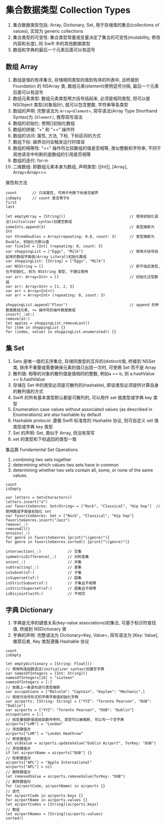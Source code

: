 # 集合数据类型 Collection Types

1. 集合数据类型包括: Array, Dictionary, Set, 用于存储值的集合(collections of values), 实现为 generic collections
2. 集合类型的可变性: 集合类型常量或变量决定了集合的可变性(mutability, 修改内容和长度), 同 Swift 中的其他数据类型
2. 数组和字典的最后一个元素后面可以有逗号

## 数组 Array

1. 数组是值的有序集合, 存储相同类型的值到有序的列表中, 且桥接到 Foundation 的 NSArray 类, 数组元素(element)使用逗号分隔, 最后一个元素后面可以有逗号
2. 数组元素类型: 数组元素类型用方括号括起来, 必须是相同类型, 但可以是 NSObject 类型(对象指针), 就可以包含整数, 字符串等各类型
3. 数组的声明: 完整语法为 `Array<Element>`, 简写语法(Array Type Shorthand Syntax)为 `[Element]`, 推荐简写语法
4. 数组的初始化: 使用[]初始化数组
5. 数组的拼接: "+" 和 "+=" 操作符
6. 数组的访问: 属性, 方法, 下标, 下标区间的方式
7. 数组下标: 越界访问会触发运行时错误
8. 数组的相等性: "==" 操作符比较数组的值是否相等, 类似整数和字符串, 不同于其他语言中判断的是数组的引用是否相等
9. 数组的迭代: for-in
1. 二维数组: 即数组元素本身为数组, 声明类型: [[Int]], [Array<Int>], Array<Array<>>

属性和方法

```
count		// 只读属性, 可用于判断下标是否越界
isEmpty		// count 是否等于0
first
last

let emptyArray = [String]()								// 使用初始化语法(initializer syntax)创建空数组
someInts.append(3)										// 类型推断为 Int
var threeDoubles = Array(repeating: 0.0, count: 3)		// 类型推断为 Double, 初始化为默认值
var fiveInt = [Int] (repeating: 0, count: 5)
var shoppingList = ["Eggs", "Milk"]						// 使用方括号括起来的数组字面值(Array Literal)初始化数组
var shoppingList: [String] = ["Eggs", "Milk"]
var NSString = []										// 即不指定类型, 也不初始化, 则为 NSString 类型, 不建议使用
var arr: Array<Int> = []								// 初始化泛型数组
var arr: Array<Int> = [1, 2, 3]
var arr = Array<Int>()
var arr = Array<Int> (repeating: 0, count: 3)

shoppingList.append("Flour")							// append 的参数是数组元素, += 操作符的操作数是数组
insert(_:at:)
remove(at:)
let apples = shoppingList.removeLast()
for item in shoppingList {}
for (index, value) in shoppingList.enumerated() {}
```

## 集 Set

1. Sets 是唯一值的无序集合, 存储同类型的互斥的(distinct)值, 桥接到 NSSet 类, 排序不重要或需要确保元素的值只出现一次时, 可使用 Set 而不是 Array
2. 散列值: 相等的对象的散列值是值相同的整数, 例如a == b, 则 a.hashValue == b.hashValue
3. 存储在 Set 中的类型必须是可散列的(hashable), 即该类型必须提供计算自身的散列值的方式
4. Swift 的所有基本类型默认都是可散列的, 可以用作 set 值类型或字典 key 类型
5. Enumeration case values without associated values (as described in Enumerations) are also hashable by default
6. Hashable protocol: 遵循 Swift 标准库的 Hashable 协议, 则可自定义 set 值类型或字典 key 类型
7. Set 的声明:  Set<Element>, 类似于 Array, 但没有简写
8. set 的类型和下标返回的类型一致

集运算 Fundamental Set Operations

1. combining two sets together
2. determining which values two sets have in common
3. determining whether two sets contain all, some, or none of the same values.

```
count
isEmpty

var letters = Set<Character>()
letters.insert("a")
var favoriteGenres: Set<String> = ["Rock", "Classical", "Hip hop"]	// 使用数组字面值初始化 set
var favoriteGenres: Set = ["Rock", "Classical", "Hip hop"]
favoriteGenres.insert("Jazz")
remove(_:)
removeAll()
ontains(_:)
for genre in favoriteGenres {print("\(genre)")}
for genre in favoriteGenres.sorted() {print("\(genre)")}

intersection(_:)			// 交集
symmetricDifference(_:)		// 对称差集
union(_:)					// 并集
subtracting(_:)				// 差集
isSubset(of:)				// 子集
isSuperset(of:)				// 超集
isStrictSubset(of:)			// 子集且不相等
isStrictSuperset(of:)		// 超集且不相等
isDisjoint(with:)			// 不相交
```

## 字典 Dictionary

1. 字典是无序的键值关系(key-value associations)的集合, 可基于标识符查找值, 桥接到 NSDictionary 类
2. 字典的声明: 完整语法为 Dictionary<Key, Value>, 简写语法为 [Key: Value], 推荐后者, Key 类型遵循 Hashable 协议

```
count
isEmpty

let emptyDictionary = [String: Float]()									// 使用构造函数语法(initializer syntax)创建空字典
var namesOfIntegers = [Int: String]()
namesOfIntegers[16] = "sixteen"
namesOfIntegers = [:]													// 依据上一条语句进行类型推断
var occupations = ["Malcolm": "Captain", "Kaylee": "Mechanic",]			// 使用方括号形式的字典字面值初始化字典
var airports: [String: String] = ["YYZ": "Toronto Pearson", "DUB": "Dublin"]
var airports = ["YYZ": "Toronto Pearson", "DUB": "Dublin"]
occupations = [:]														// 给变量赋新值或给函数传参时, 类型可以被推断, 可以写一个空字典
airports["LHR"] = "London"												// 添加键值对
airports["LHR"] = "London Heathrow"										// 修改键值对
let oldValue = airports.updateValue("Dublin Airport", forKey: "DUB")	// 添加键值对
if let airportName = airports["DUB"] {}									// 检索键值对
airports["APL"] = "Apple International"
airports["APL"] = nil													// 删除键值对
let removedValue = airports.removeValue(forKey: "DUB")					// 删除键值对
for (airportCode, airportName) in airports {}							// 迭代
for airportCode in airports.keys {}
for airportName in airports.values {}
let airportCodes = [String](airports.keys)								// 数组
let airportNames = [String](airports.values)
sorted()
```
